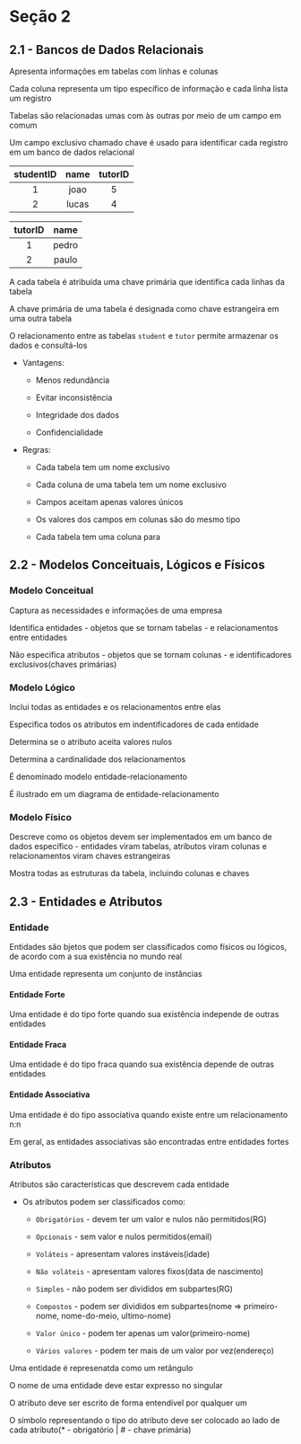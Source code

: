 # Seção 2

## 2.1 - Bancos de Dados Relacionais

Apresenta informações em tabelas com linhas e colunas

Cada coluna representa um tipo específico de informação e cada linha lista um registro

Tabelas são relacionadas umas com às outras por meio de um campo em comum

Um campo exclusivo chamado chave é usado para identificar cada registro em um banco de dados relacional

|studentID|name |tutorID|
|:-------:|:---:|:-----:|
|1        |joao |5      |
|2        |lucas|4      |

|tutorID|name |
|:-----:|:---:|
|1      |pedro|
|2      |paulo|

A cada tabela é atribuída uma chave primária que identifica cada linhas da tabela

A chave primária de uma tabela é designada como chave estrangeira em uma outra tabela

O relacionamento entre as tabelas `student` e `tutor` permite armazenar os dados e consultá-los

* Vantagens:

    * Menos redundância

    * Evitar inconsistência

    * Integridade dos dados

    * Confidencialidade

* Regras:

    * Cada tabela tem um nome exclusivo

    * Cada coluna de uma tabela tem um nome exclusivo

    * Campos aceitam apenas valores únicos

    * Os valores dos campos em colunas são do mesmo tipo

    * Cada tabela tem uma coluna para

## 2.2 - Modelos Conceituais, Lógicos e Físicos

### Modelo Conceitual

Captura as necessidades e informações de uma empresa

Identifica entidades - objetos que se tornam tabelas - e relacionamentos entre entidades

Não especifica atributos - objetos que se tornam colunas - e identificadores exclusivos(chaves primárias)

### Modelo Lógico

Inclui todas as entidades e os relacionamentos entre elas

Especifica todos os atributos em indentificadores de cada entidade

Determina se o atributo aceita valores nulos

Determina a cardinalidade dos relacionamentos

É denominado modelo entidade-relacionamento

É ilustrado em um diagrama de entidade-relacionamento

### Modelo Físico

Descreve como os objetos devem ser implementados em um banco de dados específico - entidades viram tabelas, atributos viram colunas e relacionamentos viram chaves estrangeiras

Mostra todas as estruturas da tabela, incluindo colunas e chaves

## 2.3 - Entidades e Atributos

### Entidade

Entidades são bjetos que podem ser classificados como físicos ou lógicos, de acordo com a sua existência no mundo real

Uma entidade representa um conjunto de instâncias

#### Entidade Forte

Uma entidade é do tipo forte quando sua existência independe de outras entidades

#### Entidade Fraca

Uma entidade é do tipo fraca quando sua existência depende de outras entidades

#### Entidade Associativa

Uma entidade é do tipo associativa quando existe entre um relacionamento n:n

Em geral, as entidades associativas são encontradas entre entidades fortes

### Atributos

Atributos são características que descrevem cada entidade

* Os atributos podem ser classificados como:

    * `Obrigatórios` - devem ter um valor e nulos não permitidos(RG)

    * `Opcionais` - sem valor e nulos permitidos(email)

    * `Voláteis` - apresentam valores instáveis(idade)

    * `Não voláteis` - apresentam valores fixos(data de nascimento)

    * `Simples` - não podem ser divididos em subpartes(RG)

    * `Compostos` - podem ser divididos em subpartes(nome => primeiro-nome, nome-do-meio, ultimo-nome)

    * `Valor único` - podem ter apenas um valor(primeiro-nome)

    * `Vários valores` - podem ter mais de um valor por vez(endereço)

Uma entidade é represenatda como um retângulo

O nome de uma entidade deve estar expresso no singular

O atributo deve ser escrito de forma entendível por qualquer um

O símbolo representando o tipo do atributo deve ser colocado ao lado de cada atributo(* - obrigatório | # - chave primária)